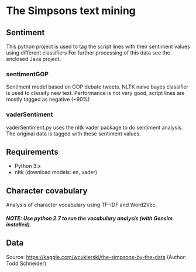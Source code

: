 # The Simpsons text mining


## Sentiment
This python project is used to tag the script lines with their sentiment values using different classifiers
For further processing of this data see the enclosed Java project.

### sentimentGOP
Sentiment model based on GOP debate tweets. NLTK naive bayes classifier is used to classify new text.
Performance is not very good, script lines are mostly tagged as negative (~90%)

### vaderSentiment
vaderSentiment.py uses the nltk vader package to do sentiment analysis. The original data is tagged with these sentiment values.

## Requirements
- Python 3.x
- nltk (download models: en, vader)

## Character covabulary
Analysis of character vocabulary using TF-IDF and Word2Vec.
##### NOTE: Use python 2.7 to run the vocabulary analysis (with Gensim installed).

## Data
Source: https://kaggle.com/wcukierski/the-simpsons-by-the-data (Author: Todd Schneider)
